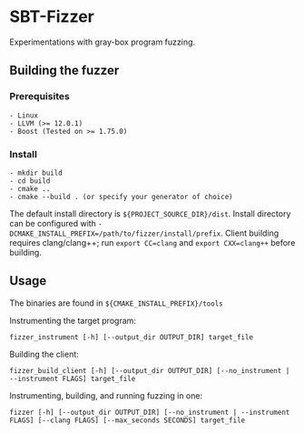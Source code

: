 # SBT-Fizzer

Experimentations with gray-box program fuzzing.

## Building the fuzzer

### Prerequisites
    - Linux 
    - LLVM (>= 12.0.1)
    - Boost (Tested on >= 1.75.0)

### Install
    - mkdir build
    - cd build
    - cmake ..
    - cmake --build . (or specify your generator of choice)

The default install directory is `${PROJECT_SOURCE_DIR}/dist`. Install directory can be configured with `-DCMAKE_INSTALL_PREFIX=/path/to/fizzer/install/prefix`. Client building requires clang/clang++; run `export CC=clang` and `export CXX=clang++` before building.

## Usage
The binaries are found in `${CMAKE_INSTALL_PREFIX}/tools`

Instrumenting the target program:

`fizzer_instrument [-h] [--output_dir OUTPUT_DIR] target_file`

Building the client:

`fizzer_build_client [-h] [--output_dir OUTPUT_DIR] [--no_instrument | --instrument FLAGS] target_file`

Instrumenting, building, and running fuzzing in one:

`fizzer [-h] [--output_dir OUTPUT_DIR] [--no_instrument | --instrument FLAGS] [--clang FLAGS] [--max_seconds SECONDS] target_file`

